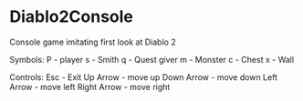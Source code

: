 # Diablo2Console
Console game imitating first look at Diablo 2

Symbols:
P - player
s - Smith
q - Quest giver
m - Monster
c - Chest
x - Wall

Controls:
Esc - Exit
Up Arrow - move up
Down Arrow - move down
Left Arrow - move left
Right Arrow - move right
